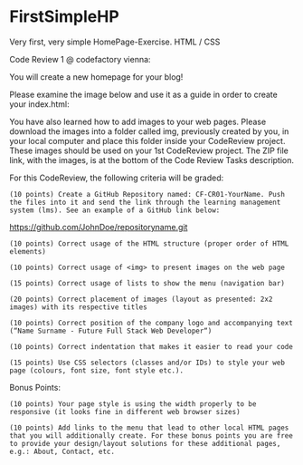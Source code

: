 # FirstSimpleHP
Very first, very simple HomePage-Exercise. HTML / CSS

Code Review 1 @ codefactory vienna:




You will create a new homepage for your blog!

Please examine the image below and use it as a guide in order to create your index.html:


You have also learned how to add images to your web pages. Please download the images into a folder called img, previously created by you, in your local computer and place this folder inside your CodeReview project. These images should be used on your 1st CodeReview project. The ZIP file link, with the images, is at the bottom of the Code Review Tasks description.

For this CodeReview, the following criteria will be graded:

    (10 points) Create a GitHub Repository named: CF-CR01-YourName. Push the files into it and send the link through the learning management system (lms). See an example of a GitHub link below:

https://github.com/JohnDoe/repositoryname.git

    (10 points) Correct usage of the HTML structure (proper order of HTML elements)

    (10 points) Correct usage of <img> to present images on the web page

    (15 points) Correct usage of lists to show the menu (navigation bar)

    (20 points) Correct placement of images (layout as presented: 2x2 images) with its respective titles

    (10 points) Correct position of the company logo and accompanying text (“Name Surname - Future Full Stack Web Developer“)

    (10 points) Correct indentation that makes it easier to read your code

    (15 points) Use CSS selectors (classes and/or IDs) to style your web page (colours, font size, font style etc.).

 

Bonus Points:

    (10 points) Your page style is using the width properly to be responsive (it looks fine in different web browser sizes)

    (10 points) Add links to the menu that lead to other local HTML pages that you will additionally create. For these bonus points you are free to provide your design/layout solutions for these additional pages, e.g.: About, Contact, etc.




